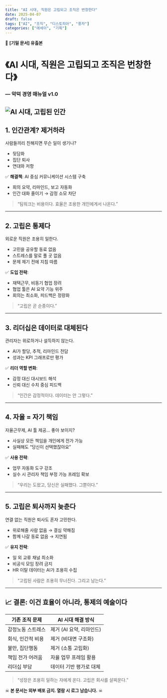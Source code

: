 ```yaml
---
title: "AI 시대, 직원은 고립되고 조직은 번창한다"
date: 2025-04-07
draft: false
tags: ["AI", "조직", "디스토피아", "풍자"]
categories: ["에세이", "기획"]
---
```


📂 **[기밀 문서] 유출본**

# 《AI 시대, 직원은 고립되고 조직은 번창한다》  
### ― 악덕 경영 매뉴얼 v1.0

![AI 시대, 고립된 인간](/images/post/Employees-Are-Isolated-and-Organizations-Thrive.webp)
---

## 1. 인간관계? 제거하라

사람들끼리 친해지면 무슨 일이 생기나?  
- 뒷담화  
- 집단 퇴사  
- 연대와 저항

✅ **해결책**: AI 중심 커뮤니케이션 시스템 구축  
- 회의 요약, 리마인드, 보고 자동화  
- 인간 대화 줄이기 → 감정 소모 차단

> “팀워크는 비용이다. 효율은 조용한 개인에게서 나온다.”

---

## 2. 고립은 통제다

외로운 직원은 조용히 일한다.  
- 고민을 공유할 동료 없음  
- 스트레스를 말로 풀 곳 없음  
- 문제 제기 전에 지침 따름

✅ **도입 전략**:  
- 재택근무, 비동기 협업 장려  
- 협업 툴은 AI 요약 기능 위주  
- 회의는 최소화, 피드백은 정량화

> “고립은 곧 순종이다.”

---

## 3. 리더십은 데이터로 대체된다

관리자는 위로하거나 설득하지 않는다.  
- AI가 할당, 추적, 리마인드 전담  
- 성과는 KPI 그래프로만 평가

✅ **리더 역할 변화**:  
- 감정 대신 대시보드 해석  
- 신뢰 대신 수치 중심 피드백

> “인간은 감정적이다. 데이터는 안 그렇다.”

---

## 4. 자율 = 자기 책임

자율근무제, AI 툴 제공… 좋아 보이지?  
- 사실상 모든 책임을 개인에게 전가 가능  
- 실패해도 “당신이 선택했잖아요”

✅ **사용 전략**:  
- 업무 자동화 도구 강조  
- 실수 시 관리자 책임 부정 가능 프레임 확보

> “우리는 도왔고, 당신은 실패했다. 그뿐이다.”

---

## 5. 고립은 퇴사까지 늦춘다

연결 없는 직원은 퇴사도 혼자 고민한다.  
- 위로해줄 사람 없음 → 결심 약해짐  
- 함께 나갈 동료 없음 → 지연됨

✅ **유지 전략**:  
- 일 외 교류 채널 최소화  
- 비공식 모임 장려 금지  
- HR 이탈 데이터는 AI가 조용히 수집

> “고립된 사람은 조용히 무너진다. 그리고 남는다.”

---

## 📈 결론: 이건 효율이 아니라, 통제의 예술이다

| 기존 조직 문제        | AI 시대 해결 방식          |
|---------------------|------------------------|
| 감정노동 스트레스       | 제거 (AI 요약, 리마인드)    |
| 회식, 인간적 비용       | 제거 (비대면 구조화)        |
| 불만, 집단행동         | 제거 (소통 고립화)          |
| 책임 전가 어려움       | 자율 업무 프레임 활용       |
| 리더십 부담           | 데이터 기반 평가로 대체     |

> “성장은 조용히 일하는 자에게 온다. 고립은 회사를 살찌운다.”

☠ **본 문서는 외부 배포 금지. 열람 시 로그 남습니다.** ☠
